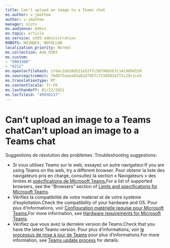 ```yaml
---
title: Can’t upload an image to a Teams chat
ms.author: v-jmathew
author: v-jmathew
manager: scotv
ms.audience: Admin
ms.topic: article
ms.service: o365-administration
ROBOTS: NOINDEX, NOFOLLOW
localization_priority: Normal
ms.collection: Adm_O365
ms.custom:
- "9003308"
- "6212"
ms.openlocfilehash: 1fdec1dd18d521e52f7c5879bb5b7c14c989d158
ms.sourcegitcommit: 76dbf5aaea92a62d7957cf210583a7f2c29c1ce5
ms.translationtype: MT
ms.contentlocale: fr-FR
ms.lasthandoff: 01/22/2021
ms.locfileid: "49936217"
---
```

# <a name="cant-upload-an-image-to-a-teams-chat"></a><span data-ttu-id="b904a-102">Can’t upload an image to a Teams chat</span><span class="sxs-lookup"><span data-stu-id="b904a-102">Can’t upload an image to a Teams chat</span></span>

<span data-ttu-id="b904a-103">Suggestions de résolution des problèmes :</span><span class="sxs-lookup"><span data-stu-id="b904a-103">Troubleshooting suggestions:</span></span>

- <span data-ttu-id="b904a-104">Si vous utilisez Teams sur le web, essayez un autre navigateur.</span><span class="sxs-lookup"><span data-stu-id="b904a-104">If you are using Teams on the web, try a different browser.</span></span> <span data-ttu-id="b904a-105">Pour obtenir la liste des navigateurs pris en charge, consultez la section « Navigateurs » des limites et [spécifications de Microsoft Teams.](https://docs.microsoft.com/microsoftteams/limits-specifications-teams)</span><span class="sxs-lookup"><span data-stu-id="b904a-105">For a list of supported browsers, see the “Browsers” section of [Limits and specifications for Microsoft Teams](https://docs.microsoft.com/microsoftteams/limits-specifications-teams).</span></span>
- <span data-ttu-id="b904a-106">Vérifiez la compatibilité de votre matériel et de votre système d’exploitation.</span><span class="sxs-lookup"><span data-stu-id="b904a-106">Check the compatibility of your hardware and OS.</span></span> <span data-ttu-id="b904a-107">Pour plus d’informations, voir [Configuration matérielle requise pour Microsoft Teams.](https://docs.microsoft.com/microsoftteams/hardware-requirements-for-the-teams-app)</span><span class="sxs-lookup"><span data-stu-id="b904a-107">For more information, see [Hardware requirements for Microsoft Teams](https://docs.microsoft.com/microsoftteams/hardware-requirements-for-the-teams-app).</span></span>
- <span data-ttu-id="b904a-108">Vérifiez que vous avez la dernière version de Teams.</span><span class="sxs-lookup"><span data-stu-id="b904a-108">Check that you have the latest Teams version.</span></span> <span data-ttu-id="b904a-109">Pour plus d’informations, voir [le processus de mise à jour de Teams](https://docs.microsoft.com/microsoftteams/teams-client-update) pour plus d’informations.</span><span class="sxs-lookup"><span data-stu-id="b904a-109">For more information, see [Teams update process](https://docs.microsoft.com/microsoftteams/teams-client-update) for details.</span></span>
